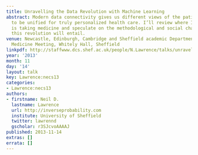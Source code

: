 ```yaml
---
title: Unravelling the Data Revolution with Machine Learning
abstract: Modern data connectivity gives us different views of the patient which need
  to be unified for truly personalized health care. I’ll review where I think this
  is taking medicine and speculate on the methodological and social challenges that
  this revolution will entail.
venue: Newcastle, Edinburgh, Cambridge and Sheffield academic Departments of Respiratory
  Medicine Meeting, Whitely Hall, Sheffield
linkpdf: http://staffwww.dcs.shef.ac.uk/people/N.Lawrence/talks/unravelling_necs13.pdf
year: '2013'
month: 11
day: '14'
layout: talk
key: Lawrence:necs13
categories:
- Lawrence:necs13
authors:
- firstname: Neil D.
  lastname: Lawrence
  url: http://inverseprobability.com
  institute: University of Sheffield
  twitter: lawrennd
  gscholar: r3SJcvoAAAAJ
published: 2013-11-14
extras: []
errata: []
---
```

